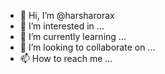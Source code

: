 - 👋 Hi, I’m @harsharorax
- 👀 I’m interested in ...
- 🌱 I’m currently learning ...
- 💞️ I’m looking to collaborate on ...
- 📫 How to reach me ...

<!---
harsharorax/harsharorax is a ✨ special ✨ repository because its `README.md` (this file) appears on your GitHub profile.
You can click the Preview link to take a look at your changes.
--->
